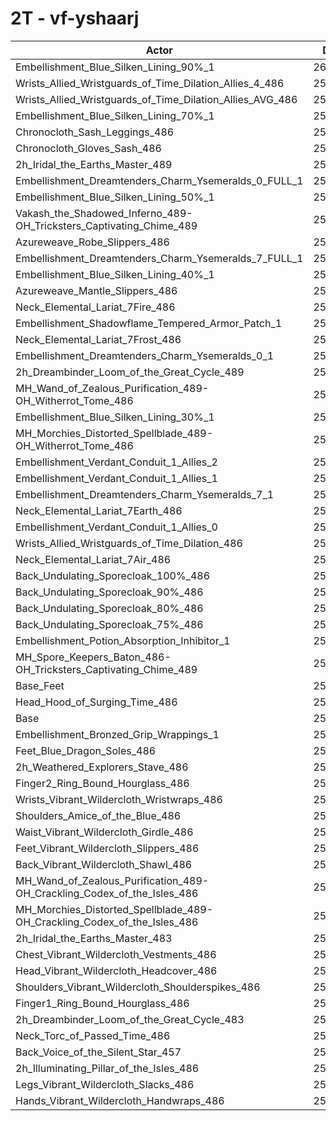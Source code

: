 # 2T - vf-yshaarj
| Actor | DPS | Increase |
|---|:---:|:---:|
|Embellishment_Blue_Silken_Lining_90%_1|260200|2.15%|
|Wrists_Allied_Wristguards_of_Time_Dilation_Allies_4_486|259948|2.05%|
|Wrists_Allied_Wristguards_of_Time_Dilation_Allies_AVG_486|259052|1.70%|
|Embellishment_Blue_Silken_Lining_70%_1|259041|1.69%|
|Chronocloth_Sash_Leggings_486|258559|1.51%|
|Chronocloth_Gloves_Sash_486|258468|1.47%|
|2h_Iridal_the_Earths_Master_489|258416|1.45%|
|Embellishment_Dreamtenders_Charm_Ysemeralds_0_FULL_1|257966|1.27%|
|Embellishment_Blue_Silken_Lining_50%_1|257856|1.23%|
|Vakash_the_Shadowed_Inferno_489-OH_Tricksters_Captivating_Chime_489|257855|1.23%|
|Azureweave_Robe_Slippers_486|257350|1.03%|
|Embellishment_Dreamtenders_Charm_Ysemeralds_7_FULL_1|257209|0.98%|
|Embellishment_Blue_Silken_Lining_40%_1|257199|0.97%|
|Azureweave_Mantle_Slippers_486|256917|0.86%|
|Neck_Elemental_Lariat_7Fire_486|256910|0.86%|
|Embellishment_Shadowflame_Tempered_Armor_Patch_1|256885|0.85%|
|Neck_Elemental_Lariat_7Frost_486|256863|0.84%|
|Embellishment_Dreamtenders_Charm_Ysemeralds_0_1|256853|0.84%|
|2h_Dreambinder_Loom_of_the_Great_Cycle_489|256848|0.83%|
|MH_Wand_of_Zealous_Purification_489-OH_Witherrot_Tome_486|256842|0.83%|
|Embellishment_Blue_Silken_Lining_30%_1|256599|0.74%|
|MH_Morchies_Distorted_Spellblade_489-OH_Witherrot_Tome_486|256508|0.70%|
|Embellishment_Verdant_Conduit_1_Allies_2|256441|0.67%|
|Embellishment_Verdant_Conduit_1_Allies_1|256399|0.66%|
|Embellishment_Dreamtenders_Charm_Ysemeralds_7_1|256388|0.65%|
|Neck_Elemental_Lariat_7Earth_486|256328|0.63%|
|Embellishment_Verdant_Conduit_1_Allies_0|256308|0.62%|
|Wrists_Allied_Wristguards_of_Time_Dilation_486|255882|0.45%|
|Neck_Elemental_Lariat_7Air_486|255577|0.34%|
|Back_Undulating_Sporecloak_100%_486|255557|0.33%|
|Back_Undulating_Sporecloak_90%_486|255400|0.27%|
|Back_Undulating_Sporecloak_80%_486|255380|0.26%|
|Back_Undulating_Sporecloak_75%_486|255294|0.22%|
|Embellishment_Potion_Absorption_Inhibitor_1|255262|0.21%|
|MH_Spore_Keepers_Baton_486-OH_Tricksters_Captivating_Chime_489|255128|0.16%|
|Base_Feet|255034|0.12%|
|Head_Hood_of_Surging_Time_486|254968|0.10%|
|Base|254723|0.00%|
|Embellishment_Bronzed_Grip_Wrappings_1|254541|-0.07%|
|Feet_Blue_Dragon_Soles_486|254519|-0.08%|
|2h_Weathered_Explorers_Stave_486|254513|-0.08%|
|Finger2_Ring_Bound_Hourglass_486|254455|-0.11%|
|Wrists_Vibrant_Wildercloth_Wristwraps_486|254413|-0.12%|
|Shoulders_Amice_of_the_Blue_486|254321|-0.16%|
|Waist_Vibrant_Wildercloth_Girdle_486|254292|-0.17%|
|Feet_Vibrant_Wildercloth_Slippers_486|254261|-0.18%|
|Back_Vibrant_Wildercloth_Shawl_486|254225|-0.20%|
|MH_Wand_of_Zealous_Purification_489-OH_Crackling_Codex_of_the_Isles_486|254163|-0.22%|
|MH_Morchies_Distorted_Spellblade_489-OH_Crackling_Codex_of_the_Isles_486|254059|-0.26%|
|2h_Iridal_the_Earths_Master_483|254035|-0.27%|
|Chest_Vibrant_Wildercloth_Vestments_486|253638|-0.43%|
|Head_Vibrant_Wildercloth_Headcover_486|253636|-0.43%|
|Shoulders_Vibrant_Wildercloth_Shoulderspikes_486|253326|-0.55%|
|Finger1_Ring_Bound_Hourglass_486|253312|-0.55%|
|2h_Dreambinder_Loom_of_the_Great_Cycle_483|253295|-0.56%|
|Neck_Torc_of_Passed_Time_486|253209|-0.59%|
|Back_Voice_of_the_Silent_Star_457|253201|-0.60%|
|2h_Illuminating_Pillar_of_the_Isles_486|252905|-0.71%|
|Legs_Vibrant_Wildercloth_Slacks_486|252484|-0.88%|
|Hands_Vibrant_Wildercloth_Handwraps_486|252226|-0.98%|
